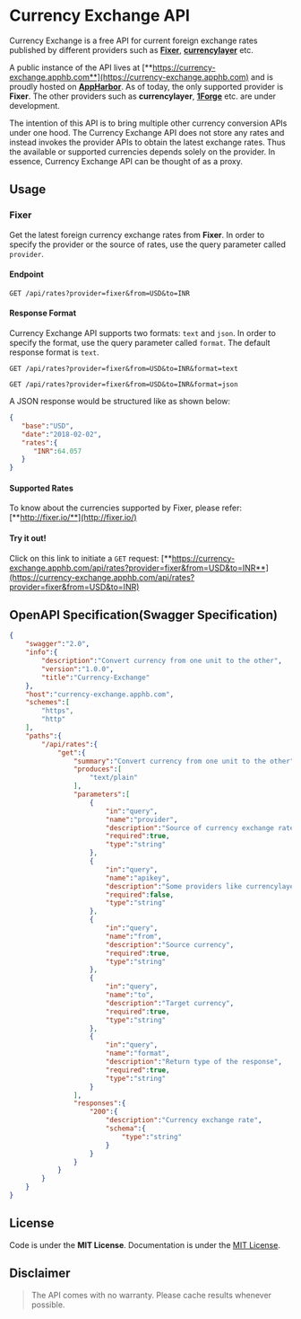 # Currency Exchange API

Currency Exchange is a free API for current foreign exchange rates published by different providers such as [**Fixer**](http://fixer.io/), [**currencylayer**](https://currencylayer.com/) etc. 

A public instance of the API lives at [**https://currency-exchange.apphb.com**](https://currency-exchange.apphb.com) and is proudly hosted on [**AppHarbor**](https://appharbor.com/). As of today, the only supported provider is **Fixer**. The other providers such as **currencylayer**, [**1Forge**](https://1forge.com/forex-data-api) etc. are under development.

The intention of this API is to bring multiple other currency conversion APIs under one hood. The Currency Exchange API does not store any rates and instead invokes the provider APIs to obtain the latest exchange rates. Thus the available or supported currencies depends solely on the provider. In essence, Currency Exchange API can be thought of as a proxy.


## Usage

### Fixer
Get the latest foreign currency exchange rates from **Fixer**. In order to specify the provider or the source of rates, use the query parameter called `provider`.

#### Endpoint
```http
GET /api/rates?provider=fixer&from=USD&to=INR
```

#### Response Format
Currency Exchange API supports two formats: `text` and `json`. In order to specify the format, use the query parameter called `format`. The default response format is `text`.

```http
GET /api/rates?provider=fixer&from=USD&to=INR&format=text
```

```http
GET /api/rates?provider=fixer&from=USD&to=INR&format=json
```

A JSON response would be structured like as shown below:

```json
{  
   "base":"USD",
   "date":"2018-02-02",
   "rates":{  
      "INR":64.057
   }
}
```

#### Supported Rates
To know about the currencies supported by Fixer, please refer: [**http://fixer.io/**](http://fixer.io/)

#### Try it out!
Click on this link to initiate a `GET` request: [**https://currency-exchange.apphb.com/api/rates?provider=fixer&from=USD&to=INR**](https://currency-exchange.apphb.com/api/rates?provider=fixer&from=USD&to=INR)

## OpenAPI Specification(Swagger Specification)
```json
{
    "swagger":"2.0",
    "info":{
        "description":"Convert currency from one unit to the other",
        "version":"1.0.0",
        "title":"Currency-Exchange"
    },
    "host":"currency-exchange.apphb.com",
    "schemes":[
        "https",
        "http"
    ],
    "paths":{
        "/api/rates":{
            "get":{
                "summary":"Convert currency from one unit to the other",
                "produces":[
                    "text/plain"
                ],
                "parameters":[
                    {
                        "in":"query",
                        "name":"provider",
                        "description":"Source of currency exchange rates(fixer, currencylayer etc)",
                        "required":true,
                        "type":"string"
                    },
                    {
                        "in":"query",
                        "name":"apikey",
                        "description":"Some providers like currencylayer.com requires an API Key",
                        "required":false,
                        "type":"string"
                    },
                    {
                        "in":"query",
                        "name":"from",
                        "description":"Source currency",
                        "required":true,
                        "type":"string"
                    },
                    {
                        "in":"query",
                        "name":"to",
                        "description":"Target currency",
                        "required":true,
                        "type":"string"
                    },
                    {
                        "in":"query",
                        "name":"format",
                        "description":"Return type of the response",
                        "required":true,
                        "type":"string"
                    }
                ],
                "responses":{
                    "200":{
                        "description":"Currency exchange rate",
                        "schema":{
                            "type":"string"
                        }
                    }
                }
            }
        }
    }
}
```

## License
Code is under the **MIT License**.
Documentation is under the [MIT License](https://opensource.org/licenses/MIT).

## Disclaimer
> The API comes with no warranty. Please cache results whenever possible.
